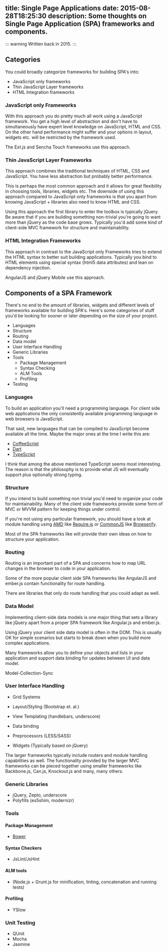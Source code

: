 title: Single Page Applications
date: 2015-08-28T18:25:30
description: Some thoughts on Single Page Application (SPA) frameworks and components.
---

::: warning
Written back in 2015.
:::

## Categories

You could broadly categorize frameworks for building SPA's into:

* JavaScript only frameworks
* Thin JavaScript Layer frameworks
* HTML Integration frameworks

### JavaScript only Frameworks

With this approach you do pretty much all work using a JavaScript framework. You get a high level
of abstraction and don't have to simultaneously have expert level knowledge on JavaScript, HTML
and CSS. On the other hand performance might suffer and your options in layout, widgets etc.
will be restricted by the framework used.

The Ext.js and Sencha Touch frameworks use this approach.

### Thin JavaScript Layer Frameworks

This approach combines the traditional techniques of HTML, CSS and JavaScript. You have less
abstraction but probably better performance.

This is perhaps the most common approach and it allows for great flexibility in choosing tools,
libraries, widgets etc. The downside of using this approach compared to JavaScript only frameworks
is that you apart from knowing JavaScript + libraries also need to know HTML and CSS.

Using this approach the first library to enter the toolbox is typically jQuery. Be aware that if
you are building something non-trivial you're going to want more than jQuery as the code base grows.
Typically you'd add some kind of client-side MVC framework for structure and maintainability.

### HTML Integration Frameworks

This approach in contrast to the JavaScript only Frameworks tries to extend the HTML syntax to better
suit building applications. Typically you bind to HTML elements using special syntax (html5 data
attributes) and lean on dependency injection.

AngularJS and jQuery Mobile use this approach.


## Components of a SPA Framework

There's no end to the amount of libraries, widgets and different levels of frameworks available
for building SPA's. Here's some categories of stuff you'd be looking for sooner or later depending
on the size of your project.

 * Languages
 * Structure
 * Routing
 * Data model
 * User Interface Handling
 * Generic Libraries
 * Tools
   *  Package Management
   *  Syntax Checking
   *  ALM Tools
   *  Profiling
* Testing

### Languages

To build an application you'll need a programming language. For client side web applications the only consistently available programming language in web browsers is JavaScript.

That said, new languages that can be compiled to JavaScript become available all the time. Maybe the major ones at the time I write this are:

* [CoffeeScript](http://coffeescript.org/)
* [Dart](http://www.dartlang.org/)
* [TypeScript](http://www.typescriptlang.org/)

I think that among the above mentioned TypeScript seems most interesting. The reason is that the philosophy is to provide what JS will eventually support plus optionally strong typing.

### Structure

If you intend to build something non trivial you'd need to organize your code for maintainability.
Many of the client side frameworks provide some form of MVC or MVVM pattern for keeping things
under control.

If you're not using any particular framework, you should have a look at module handling using
[AMD](http://en.wikipedia.org/wiki/Asynchronous_module_definition) like [Require.js](http://requirejs.org/)
or [CommonJS](http://en.wikipedia.org/wiki/CommonJS) like [Browserify](http://browserify.org/).

Most of the SPA frameworks like will provide their own ideas on how to structure your application.

### Routing

Routing is an important part of a SPA and concerns how to map URL changes in the browser to code in your
application.

Some of the more popular client side SPA frameworks like AngularJS and ember.js contain functionality for
route handling.

There are libraries that only do route handling that you could adapt as well.

### Data Model

Implementing client-side data models is one major thing that sets a library like jQuery apart from a
proper SPA framework like Angular.js and ember.js.

Using jQuery your client side data model is often in the DOM. This is usually OK for simple scenarios but
starts to break down when you build more complex applications.

Many frameworks allow you to define your objects and lists in your application and support data binding
for updates between UI and data model.

Model-Collection-Sync


### User Interface Handling

* Grid Systems
* Layout/Styling (Bootstrap et. al.)
* View Templating (handlebars, underscore)
* Data binding
* Preprocessors (LESS/SASS)

* Widgets (Typically based on jQuery)

The larger frameworks typically include routers and module handling capabilities as well. The functionality provided by the larger MVC frameworks can be pieced together using smaller frameworks like Backbone.js, Can.js, Knockout.js and many, many others.


### Generic Libraries
* jQuery, Zepto, underscore
* Polyfills (es5shim, modernizr)


### Tools

#### Package Management

* [Bower](https://github.com/bower/bower)

#### Syntax Checkers

* JsLint/JsHint

#### ALM tools

*  (Node.js + Grunt.js for minification, linting, concatenation and running tests)

#### Profiling

* YSlow


### Unit Testing

* QUnit
* Mocha
* Jasmine
